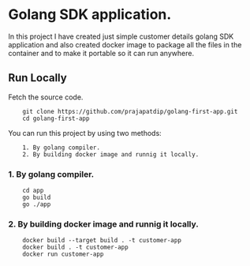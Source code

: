 
# Golang SDK application.

In this project I have created just simple customer details golang SDK application and also created docker image to package all the files in the container and to make it portable so it can run anywhere.


## Run Locally

Fetch the source code.

```
    git clone https://github.com/prajapatdip/golang-first-app.git
    cd golang-first-app
```

You can run this project by using two methods:

```
    1. By golang compiler.
    2. By building docker image and runnig it locally.
```

### 1. By golang compiler.

```
    cd app
    go build
    go ./app
```

### 2. By building docker image and runnig it locally.

```
    docker build --target build . -t customer-app
    docker build . -t customer-app
    docker run customer-app
```
